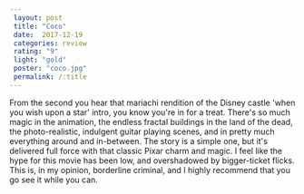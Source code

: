```yaml
---
 layout: post
 title: "Coco"
 date:  2017-12-19
 categories: review 
 rating: "9"
 light: "gold"
 poster: "coco.jpg"
 permalink: /:title
---
```



From the second you hear that mariachi rendition of the Disney castle 'when you wish upon a star' intro, you know you're in for a treat. There's so much magic in the animation, the endless fractal buildings in the land of the dead, the photo-realistic, indulgent guitar playing scenes, and in pretty much everything around and in-between. The story is a simple one, but it's delivered full force with that classic Pixar charm and magic. I feel like the hype for this movie has been low, and overshadowed by bigger-ticket flicks. This is, in my opinion, borderline criminal, and I highly recommend that you go see it while you can. 